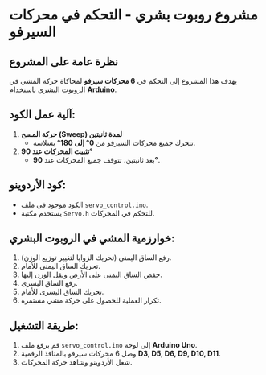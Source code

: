# مشروع روبوت بشري - التحكم في محركات السيرفو

## نظرة عامة على المشروع
يهدف هذا المشروع إلى التحكم في **6 محركات سيرفو** لمحاكاة حركة المشي في الروبوت البشري باستخدام **Arduino**.

## آلية عمل الكود:
1. **حركة المسح (Sweep) لمدة ثانيتين**  
   - تتحرك جميع محركات السيرفو من **0° إلى 180°** بسلاسة.  
2. **تثبيت المحركات عند 90°**  
   - بعد ثانيتين، تتوقف جميع المحركات عند **90°**.

## كود الأردوينو:
- الكود موجود في ملف `servo_control.ino`.  
- يستخدم مكتبة `Servo.h` للتحكم في المحركات.

## **خوارزمية المشي في الروبوت البشري**:
1. رفع الساق اليمنى (تحريك الزوايا لتغيير توزيع الوزن).  
2. تحريك الساق اليمنى للأمام.  
3. خفض الساق اليمنى على الأرض ونقل الوزن إليها.  
4. رفع الساق اليسرى.  
5. تحريك الساق اليسرى للأمام.  
6. تكرار العملية للحصول على حركة مشي مستمرة.

## **طريقة التشغيل:**
1. قم برفع ملف `servo_control.ino` إلى لوحة **Arduino Uno**.  
2. وصل 6 محركات سيرفو بالمنافذ الرقمية **D3, D5, D6, D9, D10, D11**.  
3. شغل الأردوينو وشاهد حركة المحركات.

